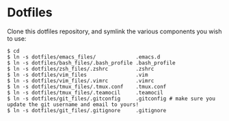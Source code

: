 # Dotfiles

Clone this dotfiles repository, and symlink the various components you wish to use:

````
$ cd
$ ln -s dotfiles/emacs_files/             .emacs.d
$ ln -s dotfiles/bash_files/.bash_profile .bash_profile
$ ln -s dotfiles/zsh_files/.zshrc         .zshrc
$ ln -s dotfiles/vim_files                .vim
$ ln -s dotfiles/vim_files/.vimrc         .vimrc
$ ln -s dotfiles/tmux_files/.tmux.conf    .tmux.conf
$ ln -s dotfiles/tmux_files/.teamocil     .teamocil
$ ln -s dotfiles/git_files/.gitconfig     .gitconfig # make sure you update the git username and email to yours!
$ ln -s dotfiles/git_files/.gitignore     .gitignore
````
